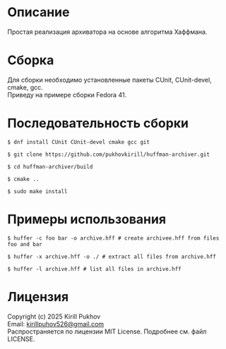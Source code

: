 Описание
=====================

Простая реализация архиватора на основе алгоритма Хаффмана.

Сборка
=====================

Для сборки необходимо установленные пакеты CUnit, CUnit-devel, cmake, gcc.\
Приведу на примере сборки Fedora 41.

Последовательность сборки
=====================
```
$ dnf install CUnit CUnit-devel cmake gcc git

$ git clone https://github.com/pukhovkirill/huffman-archiver.git

$ cd huffman-archiver/build

$ cmake ..

$ sudo make install
```

Примеры использования
=====================

``$ huffer -c foo bar -o archive.hff # create archivee.hff from files foo and bar``

``$ huffer -x archive.hff -o ./ # extract all files from archive.hff``

``$ huffer -l archive.hff # list all files in archive.hff``


Лицензия
=====================
Copyright (c) 2025 Kirill Pukhov\
Email: kirillpuhov526@gmail.com\
Распространяется по лицензии MIT License. Подробнее см. файл LICENSE.
